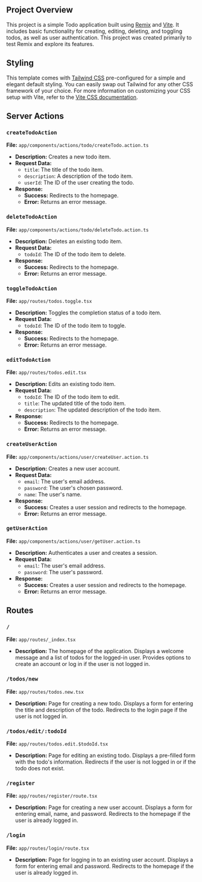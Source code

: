 ## Project Overview

This project is a simple Todo application built using [Remix](https://remix.run/) and [Vite](https://vitejs.dev/). It includes basic functionality for creating, editing, deleting, and toggling todos, as well as user authentication. This project was created primarily to test Remix and explore its features.

## Styling

This template comes with [Tailwind CSS](https://tailwindcss.com/) pre-configured for a simple and elegant default styling. You can easily swap out Tailwind for any other CSS framework of your choice. For more information on customizing your CSS setup with Vite, refer to the [Vite CSS documentation](https://vitejs.dev/guide/features.html#css).

## Server Actions

### `createTodoAction`

**File:** `app/components/actions/todo/createTodo.action.ts`

- **Description:** Creates a new todo item.
- **Request Data:**
  - `title`: The title of the todo item.
  - `description`: A description of the todo item.
  - `userId`: The ID of the user creating the todo.
- **Response:**
  - **Success:** Redirects to the homepage.
  - **Error:** Returns an error message.

### `deleteTodoAction`

**File:** `app/components/actions/todo/deleteTodo.action.ts`

- **Description:** Deletes an existing todo item.
- **Request Data:**
  - `todoId`: The ID of the todo item to delete.
- **Response:**
  - **Success:** Redirects to the homepage.
  - **Error:** Returns an error message.

### `toggleTodoAction`

**File:** `app/routes/todos.toggle.tsx`

- **Description:** Toggles the completion status of a todo item.
- **Request Data:**
  - `todoId`: The ID of the todo item to toggle.
- **Response:**
  - **Success:** Redirects to the homepage.
  - **Error:** Returns an error message.

### `editTodoAction`

**File:** `app/routes/todos.edit.tsx`

- **Description:** Edits an existing todo item.
- **Request Data:**
  - `todoId`: The ID of the todo item to edit.
  - `title`: The updated title of the todo item.
  - `description`: The updated description of the todo item.
- **Response:**
  - **Success:** Redirects to the homepage.
  - **Error:** Returns an error message.

### `createUserAction`

**File:** `app/components/actions/user/createUser.action.ts`

- **Description:** Creates a new user account.
- **Request Data:**
  - `email`: The user's email address.
  - `password`: The user's chosen password.
  - `name`: The user's name.
- **Response:**
  - **Success:** Creates a user session and redirects to the homepage.
  - **Error:** Returns an error message.

### `getUserAction`

**File:** `app/components/actions/user/getUser.action.ts`

- **Description:** Authenticates a user and creates a session.
- **Request Data:**
  - `email`: The user's email address.
  - `password`: The user's password.
- **Response:**
  - **Success:** Creates a user session and redirects to the homepage.
  - **Error:** Returns an error message.

## Routes

### `/`

**File:** `app/routes/_index.tsx`

- **Description:** The homepage of the application. Displays a welcome message and a list of todos for the logged-in user. Provides options to create an account or log in if the user is not logged in.

### `/todos/new`

**File:** `app/routes/todos.new.tsx`

- **Description:** Page for creating a new todo. Displays a form for entering the title and description of the todo. Redirects to the login page if the user is not logged in.

### `/todos/edit/:todoId`

**File:** `app/routes/todos.edit.$todoId.tsx`

- **Description:** Page for editing an existing todo. Displays a pre-filled form with the todo's information. Redirects if the user is not logged in or if the todo does not exist.

### `/register`

**File:** `app/routes/register/route.tsx`

- **Description:** Page for creating a new user account. Displays a form for entering email, name, and password. Redirects to the homepage if the user is already logged in.

### `/login`

**File:** `app/routes/login/route.tsx`

- **Description:** Page for logging in to an existing user account. Displays a form for entering email and password. Redirects to the homepage if the user is already logged in.
